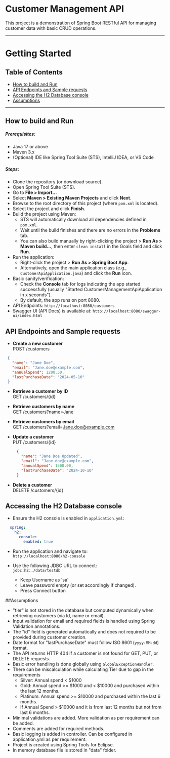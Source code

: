 # Customer Management API
This project is a demonstration of Spring Boot RESTful API for managing customer data with basic CRUD operations.

---

# Getting Started

## Table of Contents
- [How to build and Run](#how-to-build-and-run)
- [API Endpoints and Sample requests](#api-endpoints-and-sample-requests)
- [Accessing the H2 Database console](#accessing-the-h2-database-console)
- [Assumptions](#assumptions)

---

## How to build and Run

##### Prerequisites:
- Java 17 or above
- Maven 3.x
- (Optional) IDE like Spring Tool Suite (STS), IntelliJ IDEA, or VS Code

##### Steps:
- Clone the repository (or download source).
- Open Spring Tool Suite (STS).
- Go to **File > Import...**
- Select **Maven > Existing Maven Projects** and click **Next**.
- Browse to the root directory of this project (where `pom.xml` is located).
- Select the project and click **Finish**.
- Build the project using Maven: 
    - STS will automatically download all dependencies defined in `pom.xml`.
    - Wait until the build finishes and there are no errors in the **Problems** tab.
    - You can also build manually by right-clicking the project > **Run As > Maven build...**, then enter `clean install` in the Goals field and click **Run**.
- Run the application:
    - Right-click the project > **Run As > Spring Boot App**.
    - Alternatively, open the main application class (e.g., `CustomerApiApplication.java`) and click the **Run** icon.
- Basic sanity/verification:
    - Check the **Console** tab for logs indicating the app started successfully (usually "Started CustomerManagementApiApplication in x seconds").
    - By default, the app runs on port 8080.
- API Endpoints:
	`http://localhost:8080/customers`
- Swagger UI (API Docs) is available at:
	`http://localhost:8080/swagger-ui/index.html`

## API Endpoints and Sample requests
- **Create a new customer**  
  POST /customers  
  
 ```json
  {
    "name": "Jane Doe",
    "email": "Jane.doe@example.com",
    "annualSpend": 1200.50,
    "lastPurchaseDate": "2024-05-10"
  }
  ```

- **Retrieve a customer by ID**  
  GET /customers/{id}

- **Retrieve customers by name**  
  GET /customers?name=Jane

- **Retrieve customers by email**  
  GET /customers?email=Jane.doe@example.com

- **Update a customer**  
  PUT /customers/{id}
    
 ```json
	  {
	    "name": "Jane Doe Updated",
	    "email": "Jane.doe@example.com",
	    "annualSpend": 1500.00,
	    "lastPurchaseDate": "2024-10-10"
	  }
```

- **Delete a customer**  
  DELETE /customers/{id}
  
## Accessing the H2 Database console
- Ensure the H2 console is enabled in `application.yml`:
   
 ```yaml
   spring:
     h2:
       console:
         enabled: true
   ```

- Run the application and navigate to:  
   `http://localhost:8080/h2-console`

- Use the following JDBC URL to connect:  
   `jdbc:h2:./data/testdb`  
    - Keep Username as 'sa'
    - Leave password empty (or set accordingly if changed).
    - Press Connect button
   
##Assumptions
- "tier" is not stored in the database but computed dynamically when retrieving customers (via Id, name or email).
- Input validation for email and required fields is handled using Spring Validation annotations.
- The "id" field is generated automatically and does not required to be provided during customer creation.
- Date format for "lastPurchaseDate" must follow ISO 8601 (`yyyy-MM-dd`) format.
- The API returns HTTP 404 if a customer is not found for GET, PUT, or DELETE requests.
- Basic error handling is done globally using `GlobalExceptionHandler`.
- There can be miscalculation while calculating Tier due to gap in the requirements
     - Silver: Annual spend < $1000
    - Gold: Annual spend >= $1000 and < $10000 and purchased within the last 12 months.
    - Platinum: Annual spend >= $10000 and purchased within the last 6 months.
    - If Annual Spend > $10000 and it is from last 12 months but not from last 6 months.
- Minimal validations are added. More validation as per requirement can be added.
- Comments are added for required methods.
- Basic logging is added in controller. Can be configured in application.yml as per requirement.
- Project is created using Spring Tools for Eclipse.
- In memory database file is stored in "data" folder.